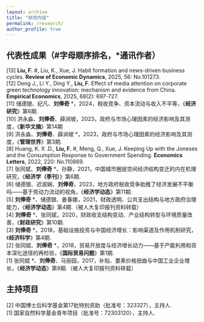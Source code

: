 ```yaml
---
layout: archive
title: "研究内容"
permalink: /research/
author_profile: true
---
```


<!--
{% if author.googlescholar %}
  You can also find my articles on <u><a href="{{author.googlescholar}}">my Google Scholar profile</a>.</u>
{% endif %}

{% include base_path %}

{% for post in site.research reversed %}
  {% include archive-single.html %}
{% endfor %}
-->

## 代表性成果（#字母顺序排名，*通讯作者）
[13] **Liu, F.** #, Liu, K., Xue, J. Habit formation and news-driven business cycles. **Review of Economic Dynamics**, 2025, 56: No.101273.<br>
[12] Deng J., Li Y., Ding Y., **Liu, F**. Effect of media attention on corporate green technology innovation: mechanism and evidence from China. **Empirical Economics**, 2025, 68(2): 697-727.<br>
[11] 储德银、纪凡、**刘俸奇** *，2024，税收竞争、资本流动与收入不平等，《**经济研究**》第6期.<br>
[10] 洪永淼、**刘俸奇**、薛涧坡，2023，政府与市场心理因素的经济影响及其测度，《**新华文摘**》第14期<br>
[9] 洪永淼、**刘俸奇**、薛涧坡 *，2023，政府与市场心理因素的经济影响及其测度，《**管理世界**》第3期.<br>
[8] Huang, K. X .D., **Liu, F.** #, Meng, Q., Xue, J. Keeping Up with the Joneses and the Consumption Response to Government Spending. **Economics Letters**, 2022, 220: No.110869.<br>
[7] 张同斌、**刘俸奇** *、孙静，2021，中国城市圈层空间经济结构变迁的内在机理研究，《**经济学（季刊）**》第6期.<br>
[6] 储德银、迟淑娴、**刘俸奇**，2023，地方政府税收竞争助推了经济发展不平衡吗——基于劳动力流动的视角，《**经济学动态**》第11期.<br>
[5] **刘俸奇** *、储德银、姜春娜，2021，财政透明、公共支出结构与地方政府治理能力，《**经济学动态**》第4期.（被人大复印报刊资料转载）<br>
[4] **刘俸奇** *、张同斌，2020，财政收支结构变动、产业结构转型与环境质量改善，《**财政研究**》第10期.<br>
[3] **刘俸奇** *，2018，基础设施投资与中国经济增长：影响渠道及作用机制研究，《**经济科学**》第4期.<br>
[2] 张同斌、**刘俸奇** *，2018，贸易开放度与经济增长动力——基于产能利用和资本深化途径的再检验，《**国际贸易问题**》第1期.<br>
[1] 张同斌 *、**刘俸奇**、马丽园，2017，补贴、要素价格扭曲与中国工业企业增长，《**经济学动态**》第9期.（被人大复印报刊资料转载）<br>

## 主持项目
[2] 中国博士后科学基金第17批特别资助（批准号：323327），主持人.<br>
[1] 国家自然科学基金青年项目（批准号：72303120），主持人.



